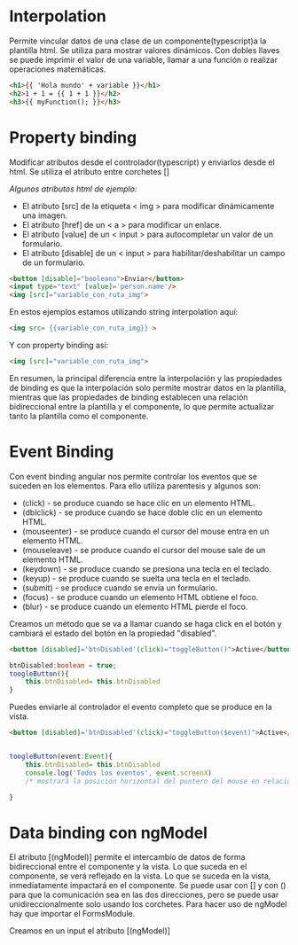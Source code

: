 # Interpolation

Permite vincular datos de una clase de un componente(typescript)a la plantilla html. Se utiliza para mostrar valores dinámicos. Con dobles llaves se puede imprimir el valor de una variable, llamar a una función o realizar operaciones matemáticas.

```html
<h1>{{ 'Hola mundo' + variable }}</h1>
<h2>1 + 1 = {{ 1 + 1 }}</h2>
<h3>{{ myFunction(); }}</h3>
````
# Property binding

Modificar atributos desde el controlador(typescript) y enviarlos desde el html. Se utiliza el atributo entre corchetes []

_Algunos atributos html de ejemplo:_
- El atributo [src] de la etiqueta < img > para modificar dinámicamente una imagen.
- El atributo [href] de un < a > para modificar un enlace.
- El atributo [value] de un < input > para autocompletar un valor de un formulario.
- El atributo [disable] de un < input > para habilitar/deshabilitar un campo de un formulario.

```html
<button [disable]="booleano">Enviar</button>
<input type="text" [value]='person.name'/>
<img [src]="variable_con_ruta_img">
````
En estos ejemplos estamos utilizando string interpolation aquí:
```html
<img src= {{variable_con_ruta_img}} >
````
Y con property binding así:
```html
<img [src]="variable_con_ruta_img">
````
En resumen, la principal diferencia entre la interpolación y las propiedades de binding es que la interpolación solo permite mostrar datos en la plantilla, mientras que las propiedades de binding establecen una relación bidireccional entre la plantilla y el componente, lo que permite actualizar tanto la plantilla como el componente.

# Event Binding

Con event binding angular nos permite controlar los eventos que se suceden en los elementos. Para ello utiliza parentesis y algunos son:
- (click) - se produce cuando se hace clic en un elemento HTML.
- (dblclick) - se produce cuando se hace doble clic en un elemento HTML.
- (mouseenter) - se produce cuando el cursor del mouse entra en un elemento HTML.
- (mouseleave) - se produce cuando el cursor del mouse sale de un elemento HTML.
- (keydown) - se produce cuando se presiona una tecla en el teclado.
- (keyup) - se produce cuando se suelta una tecla en el teclado.
- (submit) - se produce cuando se envía un formulario.
- (focus) - se produce cuando un elemento HTML obtiene el foco.
- (blur) - se produce cuando un elemento HTML pierde el foco.

Creamos un método que se va a llamar cuando se haga click en el botón y cambiará el estado del botón en la propiedad "disabled".

```html
<button [disabled]='btnDisabled'(click)="toggleButton()">Active</button>
````

```typescript
btnDisabled:boolean = true;
toogleButton(){
    this.btnDisabled= this.btnDisabled
}
````

Puedes enviarle al controlador el evento completo que se produce en la vista.

```html
<button [disabled]='btnDisabled'(click)="toggleButton($event)">Active</button>
````
```typescript

toogleButton(event:Event){
    this.btnDisabled= this.btnDisabled
    console.log('Todos los eventos', event.screenX)
    /* mostrará la posición horizontal del puntero del mouse en relación con el borde izquierdo de la pantalla o monitor en el que se está mostrando el navegador.*/

}
````
# Data binding con ngModel

El atributo [(ngModel)] permite el intercambio de datos de forma bidireccional entre el componente y la vista. Lo que suceda en el componente, se verá reflejado en la vista. Lo que se suceda en la vista, inmediatamente impactará en el componente. Se puede usar con [] y con () para que la comunicación sea en las dos direcciones, pero se puede usar unidireccionalmente solo usando los corchetes.
Para hacer uso de ngModel hay que importar el FormsModule.

Creamos en un input el atributo [(ngModel)]


